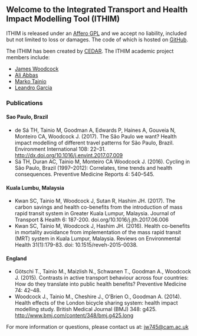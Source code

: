 ## Welcome to the Integrated Transport and Health Impact Modelling Tool (ITHIM)

ITHIM is released under an <a href="https://github.com/ITHIM/ithim-r-interface/blob/master/LICENSE" target = '_blank'>Affero GPL</a> and we accept no liability, included but not limited to loss or damages. The code of which is hosted on <a href="https://github.com/ITHIM/ithim-r-interface" target="_blank">GitHub</a>.

The ITHIM has been created by <a href = "http://www.cedar.iph.cam.ac.uk/" target = "_blank">CEDAR</a>. The ITHIM academic project members include:

* <a href="http://www.cedar.iph.cam.ac.uk/people/leads/james-woodcock/" target = "_blank">James Woodcock</a> 
* <a href="http://www.cedar.iph.cam.ac.uk/people/cdfs/ali-abbas/" target = "_blank">Ali Abbas</a>
* <a href="http://www.cedar.iph.cam.ac.uk/people/cdfs/marko-tainio/" target = "_blank">Marko Tainio</a> 
* <a href = "http://www.cedar.iph.cam.ac.uk/people/leandro-garcia/" target = "_blank">Leandro Garcia</a>

### Publications


#### Sao Paulo, Brazil

* de Sá TH, Tainio M, Goodman A, Edwards P, Haines A, Gouveia N, Monteiro CA, Woodcock J. (2017). The São Paulo we want? Health impact modelling of different travel patterns for São Paulo, Brazil. Environment International 108: 22–31. http://dx.doi.org/10.1016/j.envint.2017.07.009
* Sá TH, Duran AC, Tainio M, Monteiro CA Woodcock J. (2016). Cycling in São Paulo, Brazil (1997–2012): Correlates, time trends and health consequences. Preventive Medicine Reports 4: 540–545.

#### Kuala Lumbu, Malaysia

* Kwan SC, Tainio M, Woodcock J, Sutan R, Hashim JH. (2017). The carbon savings and health co-benefits from the introduction of mass rapid transit system in Greater Kuala Lumpur, Malaysia. Journal of Transport & Health 6: 187-200. doi.org/10.1016/j.jth.2017.06.006
* Kwan SC, Tainio M, Woodcock J, Hashim JH. (2016). Health co-benefits in mortality avoidance from implementation of the mass rapid transit (MRT) system in Kuala Lumpur, Malaysia. Reviews on Environmental Health 31(1):179-83. doi: 10.1515/reveh-2015-0038.

#### England

* Götschi T., Tainio M., Maizlish N., Schwanen T., Goodman A., Woodcock J. (2015). Contrasts in active transport behaviour across four countries: How do they translate into public health benefits? Preventive Medicine 74: 42–48.
* Woodcock J., Tainio M., Cheshire J., O’Brien O., Goodman A. (2014). Health effects of the London bicycle sharing system: health impact modelling study. British Medical Journal (BMJ) 348: g425. http://www.bmj.com/content/348/bmj.g425.long

For more information or questions, please contact us at: jw745@cam.ac.uk
